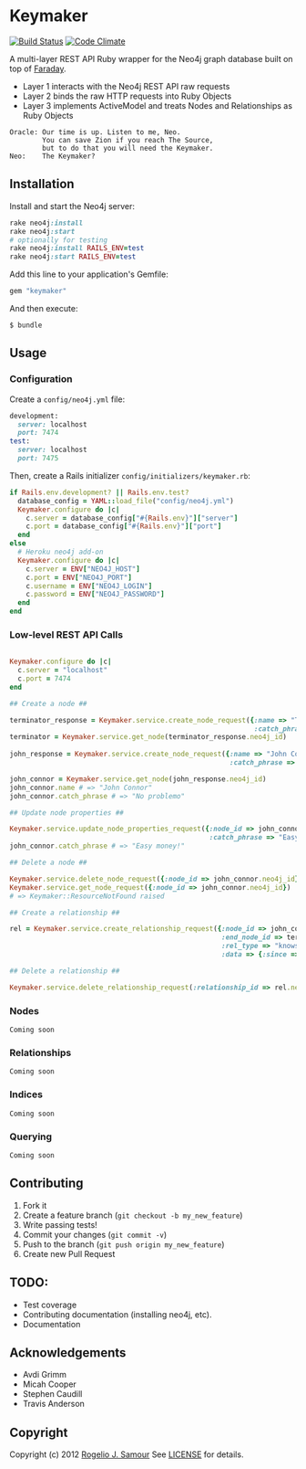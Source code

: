 # Keymaker

[![Build Status](https://travis-ci.org/therubymug/keymaker.png)](https://travis-ci.org/therubymug/keymaker)
[![Code Climate](https://codeclimate.com/badge.png)](https://codeclimate.com/github/therubymug/keymaker)

A multi-layer REST API Ruby wrapper for the Neo4j graph database built on top of [Faraday][].

- Layer 1 interacts with the Neo4j REST API raw requests
- Layer 2 binds the raw HTTP requests into Ruby Objects
- Layer 3 implements ActiveModel and treats Nodes and Relationships as Ruby Objects

```
Oracle: Our time is up. Listen to me, Neo.
        You can save Zion if you reach The Source,
        but to do that you will need the Keymaker.
Neo:    The Keymaker?
```

## Installation

Install and start the Neo4j server:

```ruby
rake neo4j:install
rake neo4j:start
# optionally for testing
rake neo4j:install RAILS_ENV=test
rake neo4j:start RAILS_ENV=test
```

Add this line to your application's Gemfile:

```ruby
gem "keymaker"
```

And then execute:

```
$ bundle
```

## Usage

### Configuration

Create a `config/neo4j.yml` file:

```ruby
development:
  server: localhost
  port: 7474
test:
  server: localhost
  port: 7475
```

Then, create a Rails initializer `config/initializers/keymaker.rb`:

```ruby
if Rails.env.development? || Rails.env.test?
  database_config = YAML::load_file("config/neo4j.yml")
  Keymaker.configure do |c|
    c.server = database_config["#{Rails.env}"]["server"]
    c.port = database_config["#{Rails.env}"]["port"]
  end
else
  # Heroku neo4j add-on
  Keymaker.configure do |c|
    c.server = ENV["NEO4J_HOST"]
    c.port = ENV["NEO4J_PORT"]
    c.username = ENV["NEO4J_LOGIN"]
    c.password = ENV["NEO4J_PASSWORD"]
  end
end
```

### Low-level REST API Calls

```ruby

Keymaker.configure do |c|
  c.server = "localhost"
  c.port = 7474
end

## Create a node ##

terminator_response = Keymaker.service.create_node_request({:name => "Terminator",
                                                            :catch_phrase => "I'll be back"})
terminator = Keymaker.service.get_node(terminator_response.neo4j_id)
 
john_response = Keymaker.service.create_node_request({:name => "John Connor",
                                                      :catch_phrase => "No problemo"})

john_connor = Keymaker.service.get_node(john_response.neo4j_id)
john_connor.name # => "John Connor"
john_connor.catch_phrase # => "No problemo"

## Update node properties ##

Keymaker.service.update_node_properties_request({:node_id => john_connor.neo4j_id,
                                                 :catch_phrase => "Easy money!"})
john_connor.catch_phrase # => "Easy money!"

## Delete a node ##

Keymaker.service.delete_node_request({:node_id => john_connor.neo4j_id})
Keymaker.service.get_node_request({:node_id => john_connor.neo4j_id})
# => Keymaker::ResourceNotFound raised

## Create a relationship ##

rel = Keymaker.service.create_relationship_request({:node_id => john_connor.neo4j_id,
                                                    :end_node_id => terminator.neo4j_id,
                                                    :rel_type => "knows",
                                                    :data => {:since => "Summer of 1984"})

## Delete a relationship ##

Keymaker.service.delete_relationship_request(:relationship_id => rel.neo4j_id)

```

### Nodes

```
Coming soon
```

### Relationships

```
Coming soon
```

### Indices

```
Coming soon
```

### Querying

```
Coming soon
```

## Contributing

1. Fork it
2. Create a feature branch (`git checkout -b my_new_feature`)
3. Write passing tests!
3. Commit your changes (`git commit -v`)
4. Push to the branch (`git push origin my_new_feature`)
5. Create new Pull Request

## TODO:

- Test coverage
- Contributing documentation (installing neo4j, etc).
- Documentation

## Acknowledgements

- Avdi Grimm
- Micah Cooper
- Stephen Caudill
- Travis Anderson

## Copyright
Copyright (c) 2012 [Rogelio J. Samour](mailto:rogelio@therubymug.com)
See [LICENSE][] for details.

[license]: https://github.com/therubymug/keymaker/blob/master/LICENSE.md
[faraday]: https://github.com/technoweenie/faraday
